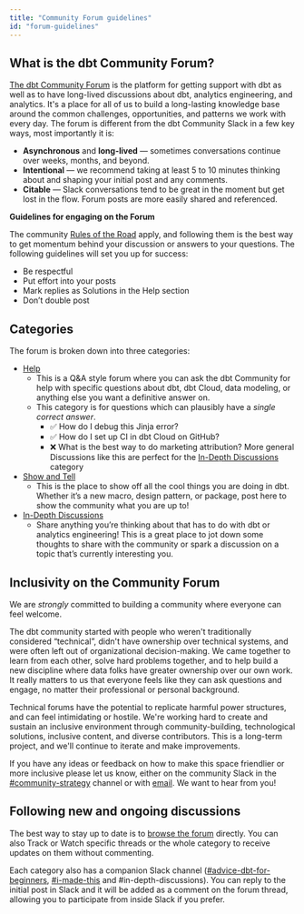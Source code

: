 ```yaml
---
title: "Community Forum guidelines"
id: "forum-guidelines"
---
```


## What is the dbt Community Forum?

[The dbt Community Forum](https://discourse.getdbt.com) is the platform for getting support with dbt as well as to have long-lived discussions about dbt, analytics engineering, and analytics. It's a place for all of us to build a long-lasting knowledge base around the common challenges, opportunities, and patterns we work with every day. The forum is different from the dbt Community Slack in a few key ways, most importantly it is:

- **Asynchronous** and **long-lived** &mdash; sometimes conversations continue over weeks, months, and beyond.
- **Intentional** &mdash; we recommend taking at least 5 to 10 minutes thinking about and shaping your initial post and any comments.
- **Citable** &mdash; Slack conversations tend to be great in the moment but get lost in the flow. Forum posts are more easily shared and referenced.

**Guidelines for engaging on the Forum**

The community [Rules of the Road](https://docs.getdbt.com/docs/contributing/slack-rules-of-the-road) apply, and following them is the best way to get momentum behind your discussion or answers to your questions. The following guidelines will set you up for success:

- Be respectful
- Put effort into your posts
- Mark replies as Solutions in the Help section
- Don’t double post

## Categories

The forum is broken down into three categories:

- [Help](https://discourse.getdbt.com/c/help/19)
  - This is a Q&A style forum where you can ask the dbt Community for help with specific questions about dbt, dbt Cloud, data modeling, or anything else you want a definitive answer on.
  - This category is for questions which can plausibly have a _single correct answer_.
    - ✅ How do I debug this Jinja error?
    - ✅ How do I set up CI in dbt Cloud on GitHub?
    - ❌ What is the best way to do marketing attribution? More general Discussions like this are perfect for the [In-Depth Discussions](https://discourse.getdbt.com/c/discussions/21) category
- [Show and Tell](https://discourse.getdbt.com/c/show-and-tell/22)
  - This is the place to show off all the cool things you are doing in dbt. Whether it’s a new macro, design pattern, or package, post here to show the community what you are up to!
- [In-Depth Discussions](https://discourse.getdbt.com/c/discussions/21)
  - Share anything you’re thinking about that has to do with dbt or analytics engineering! This is a great place to jot down some thoughts to share with the community or spark a discussion on a topic that’s currently interesting you.

## Inclusivity on the Community Forum

We are _strongly_ committed to building a community where everyone can feel welcome.

The dbt community started with people who weren't traditionally considered “technical”, didn't have ownership over technical systems, and were often left out of organizational decision-making. We came together to learn from each other, solve hard problems together, and to help build a new discipline where data folks have greater ownership over our own work. It really matters to us that everyone feels like they can ask questions and engage, no matter their professional or personal background.

Technical forums have the potential to replicate harmful power structures, and can feel intimidating or hostile. We're working hard to create and sustain an inclusive environment through community-building, technological solutions, inclusive content, and diverse contributors. This is a long-term project, and we'll continue to iterate and make improvements.

If you have any ideas or feedback on how to make this space friendlier or more inclusive please let us know, either on the community Slack in the [#community-strategy](https://getdbt.slack.com/archives/C0171LNRS6S) channel or with [email](mailto:community@dbtlabs.com). We want to hear from you! 

## Following new and ongoing discussions

The best way to stay up to date is to [browse the forum](https://discourse.getdbt.com/) directly. You can also Track or Watch specific threads or the whole category to receive updates on them without commenting.

Each category also has a companion Slack channel ([#advice-dbt-for-beginners](https://getdbt.slack.com/archives/CBSQTAPLG), [#i-made-this](https://getdbt.slack.com/archives/C01NH3F2E05) and #in-depth-discussions). You can reply to the initial post in Slack and it will be added as a comment on the forum thread, allowing you to participate from inside Slack if you prefer.
